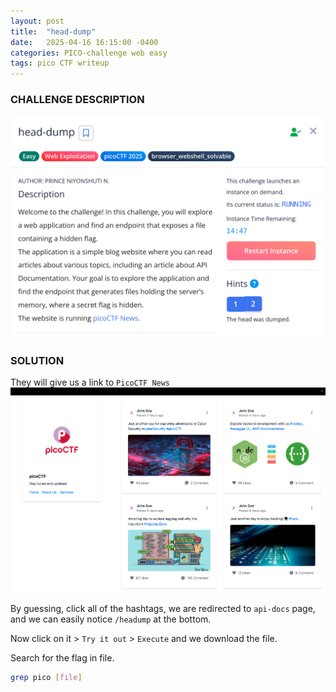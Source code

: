 ```yaml
---
layout: post
title:  "head-dump"
date:   2025-04-16 16:15:00 -0400
categories: PICO-challenge web easy
tags: pico CTF writeup 
---
```


### CHALLENGE DESCRIPTION
![](assets/img/pico/head-dump/1.png)

### SOLUTION
They will give us a link to `PicoCTF News`
![](assets/img/pico/head-dump/2.png)

By guessing, click all of the hashtags, we are redirected to `api-docs` page, and we can easily notice `/headump` at the bottom.

Now click on it > `Try it out` > `Execute` and we download the file.

Search for the flag in file.
```bash
grep pico [file]
```
